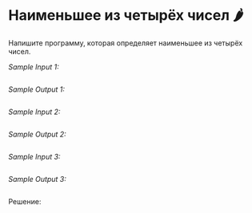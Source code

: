 # Наименьшее из четырёх чисел 🌶️

Напишите программу, которая определяет наименьшее из четырёх чисел.


*Sample Input 1:*
```

```

*Sample Output 1:*
```

```

*Sample Input 2:*
```

```

*Sample Output 2:*
```

```

*Sample Input 3:*
```

```

*Sample Output 3:*
```

```

Решение:
```python

```
